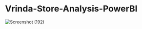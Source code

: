 # Vrinda-Store-Analysis-PowerBI
![Screenshot (192)](https://github.com/Mohitsachdev1507/Vrinda-Store-Analysis-PowerBI/assets/124619208/3b19e12e-f8e3-4a97-999a-a7260b9e4903)

